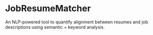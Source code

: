 # JobResumeMatcher
An NLP-powered tool to quantify alignment between resumes and job descriptions using semantic + keyword analysis.
